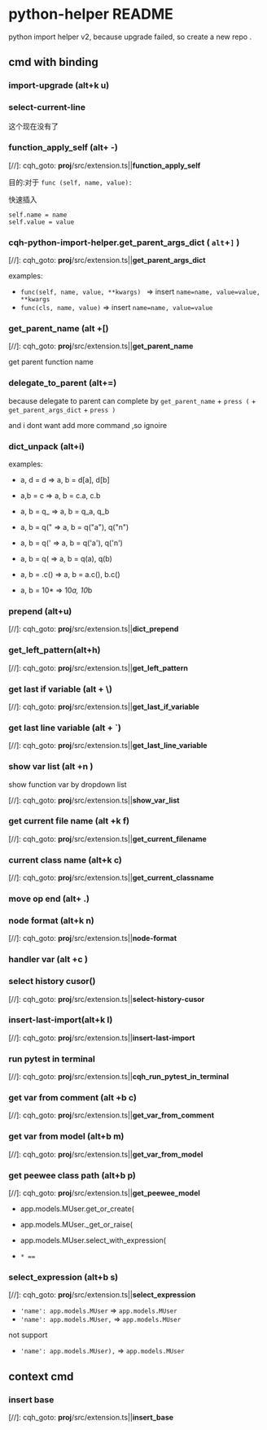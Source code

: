 # python-helper README

python import helper v2, because upgrade failed, so create a new repo
.

## cmd with binding


### import-upgrade (alt+k u)



### select-current-line


这个现在没有了


### function_apply_self (alt+ -)

[//]: cqh_goto: __proj__/src/extension.ts||__function_apply_self__


目的:对于 `func (self, name, value):`

快速插入

```
self.name = name
self.value = value
```

### cqh-python-import-helper.get_parent_args_dict ( `alt`+`]` )

[//]: cqh_goto: __proj__/src/extension.ts||__get_parent_args_dict__


examples:

* `func(self, name, value, **kwargs) ` => insert `name=name, value=value, **kwargs`
* `func(cls, name, value)` => insert `name=name, value=value`


### get_parent_name (alt +[)


[//]: cqh_goto: __proj__/src/extension.ts||__get_parent_name__


get parent function name


### delegate_to_parent (alt+=)

because delegate to parent can complete by `get_parent_name` + `press (` + `get_parent_args_dict` + `press )`

and i dont want add more command ,so ignoire



### dict_unpack (alt+i)

examples:

* a, d = d => a, b = d[a], d[b]

* a,b = c => a, b = c.a, c.b

* a, b = q_ => a, b = q_a, q_b

* a, b = q(" => a, b = q("a"), q("n")

* a, b = q(' => a, b = q('a'), q('n')

* a, b = q( => a, b = q(a), q(b)

* a, b = .c() => a, b = a.c(), b.c()

* a, b = 10* => 10*a, 10*b


### prepend (alt+u)


[//]: cqh_goto: __proj__/src/extension.ts||__dict_prepend__



### get_left_pattern(alt+h)

[//]: cqh_goto: __proj__/src/extension.ts||__get_left_pattern__


### get last if variable (alt + \\)


[//]: cqh_goto: __proj__/src/extension.ts||__get_last_if_variable__


### get last line variable (alt + `)

[//]: cqh_goto: __proj__/src/extension.ts||__get_last_line_variable__


### show var list (alt +n )


show function var by dropdown list


[//]: cqh_goto: __proj__/src/extension.ts||__show_var_list__


### get current file name (alt +k f)

[//]: cqh_goto: __proj__/src/extension.ts||__get_current_filename__


### current class name (alt+k c)

[//]: cqh_goto: __proj__/src/extension.ts||__get_current_classname__


### move op end (alt+ .)



### node format (alt+k n)

[//]: cqh_goto: __proj__/src/extension.ts||__node-format__


### handler var (alt +c )

### select history cusor()

[//]: cqh_goto: __proj__/src/extension.ts||__select-history-cusor__

### __insert-last-import__(alt+k l)

[//]: cqh_goto: __proj__/src/extension.ts||__insert-last-import__



### run pytest in terminal 


[//]: cqh_goto: __proj__/src/extension.ts||__cqh_run_pytest_in_terminal__

### get var from comment (alt +b c)

[//]: cqh_goto: __proj__/src/extension.ts||__get_var_from_comment__


### get var from model (alt+b m)
[//]: cqh_goto: __proj__/src/extension.ts||__get_var_from_model__




### get peewee class path (alt+b p)

[//]: cqh_goto: __proj__/src/extension.ts||__get_peewee_model__

* app.models.MUser.get_or_create(
* app.models.MUser._get_or_raise(
* app.models.MUser.select_with_expression(

* `* ==`


### select_expression (alt+b s)

[//]: cqh_goto: __proj__/src/extension.ts||__select_expression__


* `'name': app.models.MUser` => `app.models.MUser`
* `'name': app.models.MUser,` => `app.models.MUser`

not support

* `'name': app.models.MUser),` => `app.models.MUser`








## context cmd

### insert base


[//]: cqh_goto: __proj__/src/extension.ts||__insert_base__






